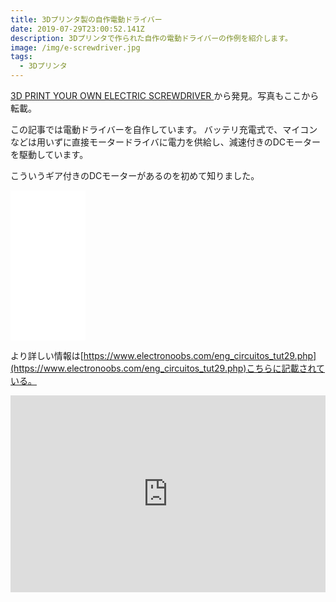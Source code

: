 ```yaml
---
title: 3Dプリンタ製の自作電動ドライバー
date: 2019-07-29T23:00:52.141Z
description: 3Dプリンタで作られた自作の電動ドライバーの作例を紹介します。
image: /img/e-screwdriver.jpg
tags:
  - 3Dプリンタ
---
```

[3D PRINT YOUR OWN ELECTRIC SCREWDRIVER](https://hackaday.com/2019/03/05/3d-print-your-own-electric-screwdriver/)から発見。写真もここから転載。

この記事では電動ドライバーを自作しています。
バッテリ充電式で、マイコンなどは用いずに直接モータードライバに電力を供給し、減速付きのDCモーターを駆動しています。

こういうギア付きのDCモーターがあるのを初めて知りました。

<iframe style="width:120px;height:240px;" marginwidth="0" marginheight="0" scrolling="no" frameborder="0" src="//rcm-fe.amazon-adsystem.com/e/cm?lt1=_blank&bc1=000000&IS2=1&bg1=FFFFFF&fc1=000000&lc1=0000FF&t=inajob-22&language=ja_JP&o=9&p=8&l=as4&m=amazon&f=ifr&ref=as_ss_li_til&asins=B01ABHLKX2&linkId=39bfaedef87cbe23721b31fb3f8115d8"></iframe>


より詳しい情報は[https://www.electronoobs.com/eng_circuitos_tut29.php](https://www.electronoobs.com/eng_circuitos_tut29.php)こちらに記載されている。

<iframe width="100%" height="315" src="https://www.youtube.com/embed/Pr0oazPqHDg" frameborder="0" allow="accelerometer; autoplay; encrypted-media; gyroscope; picture-in-picture" allowfullscreen></iframe>
